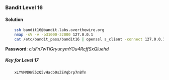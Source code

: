 ### Bandit Level 16

#### Solution
```bash
	ssh bandit16@bandit.labs.overthewire.org
	nmap -sV -v -p31000-32000 127.0.0.1
	cat /etc/bandit_pass/bandit16 | openssl s_client -connect 127.0.0.1:31790 -quiet | sed -e 's/Correct!//' | sed '/^\s*$/d' > /tmp/bandit17.sshkey.private && chmod 400 /tmp/bandit17.sshkey.private && ssh -q -o StrictHostKeyChecking=no -i /tmp/bandit17.sshkey.private bandit17@localhost cat /etc/bandit_pass/bandit17 && rm -f /tmp/bandit17.sshkey.private
```
**Password**: *cluFn7wTiGryunymYOu4RcffSxQluehd*


##### Key for Level 17
```
	xLYVMN9WE5zQ5vHacb0sZEVqbrp7nBTn

```
